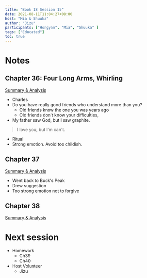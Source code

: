 ```yaml
---
title: "Book 18 Session 15"
date: 2021-08-11T11:04:27+08:00
host: "Mia & Shuuka"
author: "Jizu"
participants: ["Hongyan", "Mia", "Shuuka" ]
tags: ["Educated"]
toc: true
---
```


# Notes

## Chapter 36: Four Long Arms, Whirling

[Summary & Analysis](https://www.litcharts.com/lit/educated/chapter-36-four-long-arms-whirling)

- Charles
- Do you have really good friends who understand more than you?
  - Old friends know the one you was years ago
  - Old friends don't know your difficulties, 
- My father saw God, but I saw graphite.
> I love you, but I'm can't.
- Ritual
- Strong emotion. Avoid too childish.

## Chapter 37
[Summary & Analysis](https://www.litcharts.com/lit/educated/chapter-37-gambling-for-redemption)

- Went back to Buck's Peak
- Drew suggestion
- Too strong emotion not to forgive


## Chapter 38
[Summary & Analysis](https://www.litcharts.com/lit/educated/chapter-38-family)

# Next session

- Homework
  - Ch39
  - Ch40
- Host Volunteer
  - Jizu
